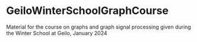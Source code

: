# GeiloWinterSchoolGraphCourse
Material for the course on graphs and graph signal processing given during the Winter School at Geilo, January 2024
